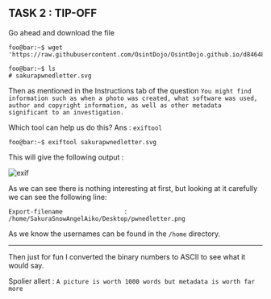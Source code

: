 ## TASK 2 : TIP-OFF

Go ahead and download the file 

```console
foo@bar:~$ wget 'https://raw.githubusercontent.com/OsintDojo/OsintDojo.github.io/d846483eb41dd4fdb6d00ac84ecdb4a66be6a191/TryHackMe/Sakura/sakurapwnedletter.svg'

foo@bar:~$ ls
# sakurapwnedletter.svg
```

Then as mentioned in the Instructions tab of the question `You might find information such as when a photo was created, what software was used, author and copyright information, as well as other metadata significant to an investigation.` 

Which tool can help us do this?
Ans : `exiftool`

```console
foo@bar:~$ exiftool sakurapwnedletter.svg
```

This will give the following output : 

![exif](https://user-images.githubusercontent.com/66634743/115604105-0b483900-a2f2-11eb-94fd-b43fc0b076e0.png)


As we can see there is nothing interesting at first, but looking at it carefully we can see the following line:

`Export-filename                 : /home/SakuraSnowAngelAiko/Desktop/pwnedletter.png`

As we know the usernames can be found in the `/home` directory.

------ 

Then just for fun I converted the binary numbers to ASCII to see what it would say.

Spolier allert : `A picture is worth 1000 words but metadata is worth far more`
